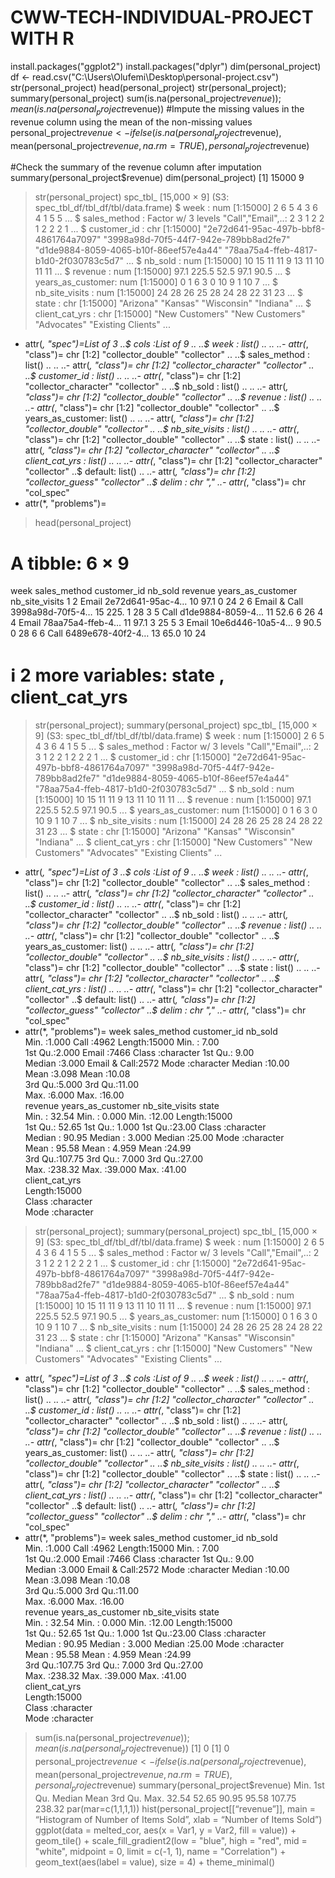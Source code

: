 # CWW-TECH-INDIVIDUAL-PROJECT WITH R
install.packages("ggplot2")
install.packages("dplyr")
dim(personal_project) 
df <- read.csv("C:\\Users\\Olufemi\\Desktop\\personal-project.csv")
str(personal_project) 
head(personal_project) 
str(personal_project); summary(personal_project)
sum(is.na(personal_project$revenue)); mean(is.na(personal_project$revenue)) 
#Impute the missing values in the revenue column using the mean of the non-missing values
personal_project$revenue <- ifelse(is.na(personal_project$revenue), mean(personal_project$revenue, na.rm = TRUE), personal_project$revenue) 

#Check the summary of the revenue column after imputation
summary(personal_project$revenue) 
 dim(personal_project) 
[1] 15000     9
> str(personal_project) 
spc_tbl_ [15,000 × 9] (S3: spec_tbl_df/tbl_df/tbl/data.frame)
 $ week             : num [1:15000] 2 6 5 4 3 6 4 1 5 5 ...
 $ sales_method     : Factor w/ 3 levels "Call","Email",..: 2 3 1 2 2 1 2 2 2 1 ...
 $ customer_id      : chr [1:15000] "2e72d641-95ac-497b-bbf8-4861764a7097" "3998a98d-70f5-44f7-942e-789bb8ad2fe7" "d1de9884-8059-4065-b10f-86eef57e4a44" "78aa75a4-ffeb-4817-b1d0-2f030783c5d7" ...
 $ nb_sold          : num [1:15000] 10 15 11 11 9 13 11 10 11 11 ...
 $ revenue          : num [1:15000] 97.1 225.5 52.5 97.1 90.5 ...
 $ years_as_customer: num [1:15000] 0 1 6 3 0 10 9 1 10 7 ...
 $ nb_site_visits   : num [1:15000] 24 28 26 25 28 24 28 22 31 23 ...
 $ state            : chr [1:15000] "Arizona" "Kansas" "Wisconsin" "Indiana" ...
 $ client_cat_yrs   : chr [1:15000] "New Customers" "New Customers" "Advocates" "Existing Clients" ...
 - attr(*, "spec")=List of 3
  ..$ cols   :List of 9
  .. ..$ week             : list()
  .. .. ..- attr(*, "class")= chr [1:2] "collector_double" "collector"
  .. ..$ sales_method     : list()
  .. .. ..- attr(*, "class")= chr [1:2] "collector_character" "collector"
  .. ..$ customer_id      : list()
  .. .. ..- attr(*, "class")= chr [1:2] "collector_character" "collector"
  .. ..$ nb_sold          : list()
  .. .. ..- attr(*, "class")= chr [1:2] "collector_double" "collector"
  .. ..$ revenue          : list()
  .. .. ..- attr(*, "class")= chr [1:2] "collector_double" "collector"
  .. ..$ years_as_customer: list()
  .. .. ..- attr(*, "class")= chr [1:2] "collector_double" "collector"
  .. ..$ nb_site_visits   : list()
  .. .. ..- attr(*, "class")= chr [1:2] "collector_double" "collector"
  .. ..$ state            : list()
  .. .. ..- attr(*, "class")= chr [1:2] "collector_character" "collector"
  .. ..$ client_cat_yrs   : list()
  .. .. ..- attr(*, "class")= chr [1:2] "collector_character" "collector"
  ..$ default: list()
  .. ..- attr(*, "class")= chr [1:2] "collector_guess" "collector"
  ..$ delim  : chr ","
  ..- attr(*, "class")= chr "col_spec"
 - attr(*, "problems")=<externalptr> 
> head(personal_project) 
# A tibble: 6 × 9
   week sales_method customer_id      nb_sold revenue years_as_customer nb_site_visits
  <dbl> <fct>        <chr>              <dbl>   <dbl>             <dbl>          <dbl>
1     2 Email        2e72d641-95ac-4…      10    97.1                 0             24
2     6 Email & Call 3998a98d-70f5-4…      15   225.                  1             28
3     5 Call         d1de9884-8059-4…      11    52.6                 6             26
4     4 Email        78aa75a4-ffeb-4…      11    97.1                 3             25
5     3 Email        10e6d446-10a5-4…       9    90.5                 0             28
6     6 Call         6489e678-40f2-4…      13    65.0                10             24
# ℹ 2 more variables: state <chr>, client_cat_yrs <chr>
> str(personal_project); summary(personal_project)
spc_tbl_ [15,000 × 9] (S3: spec_tbl_df/tbl_df/tbl/data.frame)
 $ week             : num [1:15000] 2 6 5 4 3 6 4 1 5 5 ...
 $ sales_method     : Factor w/ 3 levels "Call","Email",..: 2 3 1 2 2 1 2 2 2 1 ...
 $ customer_id      : chr [1:15000] "2e72d641-95ac-497b-bbf8-4861764a7097" "3998a98d-70f5-44f7-942e-789bb8ad2fe7" "d1de9884-8059-4065-b10f-86eef57e4a44" "78aa75a4-ffeb-4817-b1d0-2f030783c5d7" ...
 $ nb_sold          : num [1:15000] 10 15 11 11 9 13 11 10 11 11 ...
 $ revenue          : num [1:15000] 97.1 225.5 52.5 97.1 90.5 ...
 $ years_as_customer: num [1:15000] 0 1 6 3 0 10 9 1 10 7 ...
 $ nb_site_visits   : num [1:15000] 24 28 26 25 28 24 28 22 31 23 ...
 $ state            : chr [1:15000] "Arizona" "Kansas" "Wisconsin" "Indiana" ...
 $ client_cat_yrs   : chr [1:15000] "New Customers" "New Customers" "Advocates" "Existing Clients" ...
 - attr(*, "spec")=List of 3
  ..$ cols   :List of 9
  .. ..$ week             : list()
  .. .. ..- attr(*, "class")= chr [1:2] "collector_double" "collector"
  .. ..$ sales_method     : list()
  .. .. ..- attr(*, "class")= chr [1:2] "collector_character" "collector"
  .. ..$ customer_id      : list()
  .. .. ..- attr(*, "class")= chr [1:2] "collector_character" "collector"
  .. ..$ nb_sold          : list()
  .. .. ..- attr(*, "class")= chr [1:2] "collector_double" "collector"
  .. ..$ revenue          : list()
  .. .. ..- attr(*, "class")= chr [1:2] "collector_double" "collector"
  .. ..$ years_as_customer: list()
  .. .. ..- attr(*, "class")= chr [1:2] "collector_double" "collector"
  .. ..$ nb_site_visits   : list()
  .. .. ..- attr(*, "class")= chr [1:2] "collector_double" "collector"
  .. ..$ state            : list()
  .. .. ..- attr(*, "class")= chr [1:2] "collector_character" "collector"
  .. ..$ client_cat_yrs   : list()
  .. .. ..- attr(*, "class")= chr [1:2] "collector_character" "collector"
  ..$ default: list()
  .. ..- attr(*, "class")= chr [1:2] "collector_guess" "collector"
  ..$ delim  : chr ","
  ..- attr(*, "class")= chr "col_spec"
 - attr(*, "problems")=<externalptr> 
      week             sales_method  customer_id           nb_sold     
 Min.   :1.000   Call        :4962   Length:15000       Min.   : 7.00  
 1st Qu.:2.000   Email       :7466   Class :character   1st Qu.: 9.00  
 Median :3.000   Email & Call:2572   Mode  :character   Median :10.00  
 Mean   :3.098                                          Mean   :10.08  
 3rd Qu.:5.000                                          3rd Qu.:11.00  
 Max.   :6.000                                          Max.   :16.00  
    revenue       years_as_customer nb_site_visits     state          
 Min.   : 32.54   Min.   : 0.000    Min.   :12.00   Length:15000      
 1st Qu.: 52.65   1st Qu.: 1.000    1st Qu.:23.00   Class :character  
 Median : 90.95   Median : 3.000    Median :25.00   Mode  :character  
 Mean   : 95.58   Mean   : 4.959    Mean   :24.99                     
 3rd Qu.:107.75   3rd Qu.: 7.000    3rd Qu.:27.00                     
 Max.   :238.32   Max.   :39.000    Max.   :41.00                     
 client_cat_yrs    
 Length:15000      
 Class :character  
 Mode  :character  
                   
                   
                   
> str(personal_project); summary(personal_project)
spc_tbl_ [15,000 × 9] (S3: spec_tbl_df/tbl_df/tbl/data.frame)
 $ week             : num [1:15000] 2 6 5 4 3 6 4 1 5 5 ...
 $ sales_method     : Factor w/ 3 levels "Call","Email",..: 2 3 1 2 2 1 2 2 2 1 ...
 $ customer_id      : chr [1:15000] "2e72d641-95ac-497b-bbf8-4861764a7097" "3998a98d-70f5-44f7-942e-789bb8ad2fe7" "d1de9884-8059-4065-b10f-86eef57e4a44" "78aa75a4-ffeb-4817-b1d0-2f030783c5d7" ...
 $ nb_sold          : num [1:15000] 10 15 11 11 9 13 11 10 11 11 ...
 $ revenue          : num [1:15000] 97.1 225.5 52.5 97.1 90.5 ...
 $ years_as_customer: num [1:15000] 0 1 6 3 0 10 9 1 10 7 ...
 $ nb_site_visits   : num [1:15000] 24 28 26 25 28 24 28 22 31 23 ...
 $ state            : chr [1:15000] "Arizona" "Kansas" "Wisconsin" "Indiana" ...
 $ client_cat_yrs   : chr [1:15000] "New Customers" "New Customers" "Advocates" "Existing Clients" ...
 - attr(*, "spec")=List of 3
  ..$ cols   :List of 9
  .. ..$ week             : list()
  .. .. ..- attr(*, "class")= chr [1:2] "collector_double" "collector"
  .. ..$ sales_method     : list()
  .. .. ..- attr(*, "class")= chr [1:2] "collector_character" "collector"
  .. ..$ customer_id      : list()
  .. .. ..- attr(*, "class")= chr [1:2] "collector_character" "collector"
  .. ..$ nb_sold          : list()
  .. .. ..- attr(*, "class")= chr [1:2] "collector_double" "collector"
  .. ..$ revenue          : list()
  .. .. ..- attr(*, "class")= chr [1:2] "collector_double" "collector"
  .. ..$ years_as_customer: list()
  .. .. ..- attr(*, "class")= chr [1:2] "collector_double" "collector"
  .. ..$ nb_site_visits   : list()
  .. .. ..- attr(*, "class")= chr [1:2] "collector_double" "collector"
  .. ..$ state            : list()
  .. .. ..- attr(*, "class")= chr [1:2] "collector_character" "collector"
  .. ..$ client_cat_yrs   : list()
  .. .. ..- attr(*, "class")= chr [1:2] "collector_character" "collector"
  ..$ default: list()
  .. ..- attr(*, "class")= chr [1:2] "collector_guess" "collector"
  ..$ delim  : chr ","
  ..- attr(*, "class")= chr "col_spec"
 - attr(*, "problems")=<externalptr> 
      week             sales_method  customer_id           nb_sold     
 Min.   :1.000   Call        :4962   Length:15000       Min.   : 7.00  
 1st Qu.:2.000   Email       :7466   Class :character   1st Qu.: 9.00  
 Median :3.000   Email & Call:2572   Mode  :character   Median :10.00  
 Mean   :3.098                                          Mean   :10.08  
 3rd Qu.:5.000                                          3rd Qu.:11.00  
 Max.   :6.000                                          Max.   :16.00  
    revenue       years_as_customer nb_site_visits     state          
 Min.   : 32.54   Min.   : 0.000    Min.   :12.00   Length:15000      
 1st Qu.: 52.65   1st Qu.: 1.000    1st Qu.:23.00   Class :character  
 Median : 90.95   Median : 3.000    Median :25.00   Mode  :character  
 Mean   : 95.58   Mean   : 4.959    Mean   :24.99                     
 3rd Qu.:107.75   3rd Qu.: 7.000    3rd Qu.:27.00                     
 Max.   :238.32   Max.   :39.000    Max.   :41.00                     
 client_cat_yrs    
 Length:15000      
 Class :character  
 Mode  :character  
                   
                   
                   
> sum(is.na(personal_project$revenue)); mean(is.na(personal_project$revenue)) 
[1] 0
[1] 0
> personal_project$revenue <- ifelse(is.na(personal_project$revenue), mean(personal_project$revenue, na.rm = TRUE), personal_project$revenue) 
> summary(personal_project$revenue) 
   Min. 1st Qu.  Median    Mean 3rd Qu.    Max. 
  32.54   52.65   90.95   95.58  107.75  238.32 
> par(mar=c(1,1,1,1))
> hist(personal_project[[“revenue”]], main = “Histogram of Number of Items Sold”, xlab = “Number of Items Sold”) 
ggplot(data = melted_cor, aes(x = Var1, y = Var2, fill = value)) +
  geom_tile() +
  scale_fill_gradient2(low = "blue", high = "red", mid = "white", 
                       midpoint = 0, limit = c(-1, 1), name = "Correlation") +
  geom_text(aes(label = value), size = 4) +
  theme_minimal()
